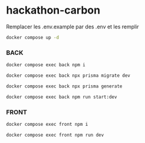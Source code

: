 # hackathon-carbon
Remplacer les .env.example par des .env et les remplir

````bash
docker compose up -d
````

### BACK
```bash
docker compose exec back npm i
```
```bash
docker compose exec back npx prisma migrate dev
```
```bash
docker compose exec back npx prisma generate
```
```bash
docker compose exec back npm run start:dev
```

### FRONT 
```bash
docker compose exec front npm i
```
```bash
docker compose exec front npm run dev
```